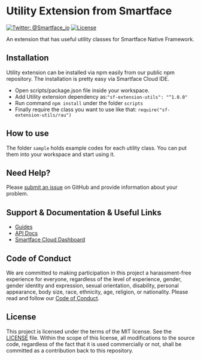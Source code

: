 # Utility Extension from Smartface
[![Twitter: @Smartface_io](https://img.shields.io/badge/contact-@Smartface_io-blue.svg?style=flat)](https://twitter.com/smartface_io)
[![License](https://img.shields.io/badge/license-MIT-green.svg?style=flat)](https://raw.githubusercontent.com/smartface/sf-extension-utils/master/LICENSE)

An extension that has useful utility classes for Smartface Native Framework.

## Installation
Utility extension can be installed via npm easily from our public npm repository. The installation is pretty easy via Smartface Cloud IDE.

- Open scripts/package.json file inside your workspace.
- Add Utility extension dependency as:`"sf-extension-utils": "^1.0.0"`
- Run command `npm install` under the folder `scripts`
- Finally require the class you want to use like that: `require("sf-extension-utils/rau")`

## How to use
The folder `sample` holds example codes for each utility class. You can put them into your workspace and start using it.

## Need Help?

Please [submit an issue](https://github.com/smartface/sf-extension-utils/issues) on GitHub and provide information about your problem.

## Support & Documentation & Useful Links
- [Guides](https://developer.smartface.io/)
- [API Docs](http://ref.smartface.io/)
- [Smartface Cloud Dashboard](https://cloud.smartface.io)

## Code of Conduct
We are committed to making participation in this project a harassment-free experience for everyone, regardless of the level of experience, gender, gender identity and expression, sexual orientation, disability, personal appearance, body size, race, ethnicity, age, religion, or nationality.
Please read and follow our [Code of Conduct](https://github.com/smartface/sf-extension-utils/blob/master/CODE_OF_CONDUCT.md).

## License

This project is licensed under the terms of the MIT license. See the [LICENSE](https://raw.githubusercontent.com/smartface/sf-extension-utils/master/LICENSE) file. Within the scope of this license, all modifications to the source code, regardless of the fact that it is used commercially or not, shall be committed as a contribution back to this repository.
